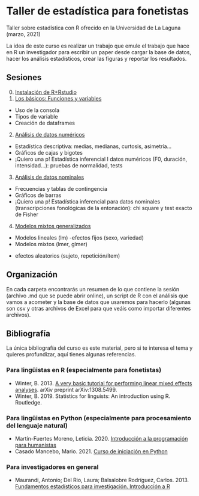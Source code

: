 # Taller de estadística para fonetistas
Taller sobre estadística con R ofrecido en la Universidad de La Laguna (marzo, 2021)

La idea de este curso es realizar un trabajo que emule el trabajo que hace en R un investigador para escribir un paper desde cargar la base de datos, hacer los análisis estadísticos, crear las figuras y reportar los resultados.

## Sesiones

0. [Instalación de R+Rstudio](0_antesDeClase/InstruccionesInstalacion.md)
1. [Los básicos: Funciones y variables](1_losBasicos/basicos.md)
* Uso de la consola
* Tipos de variable
* Creación de dataframes
2. [Análisis de datos numéricos](2_numéricos)
* Estadística descriptiva: medias, medianas, curtosis, asimetría…
* Gráficos de cajas y bigotes
* ¡Quiero una p! Estadística inferencial I datos numéricos (F0, duración, intensidad...): pruebas de normalidad, tests 

3. [Análisis de datos nominales](3_nominalLeon)
* Frecuencias y tablas de contingencia
* Gráficos de barras
* ¡Quiero una p! Estadística inferencial para datos nominales (transcripciones fonológicas de la entonación): chi square y test exacto de Fisher
4. [Modelos mixtos generalizados](4_modelosMixtos)
* Modelos lineales (lm)
-efectos fijos (sexo, variedad)
* Modelos mixtos (lmer, glmer)
- efectos aleatorios (sujeto, repetición/ítem)

## Organización
En cada carpeta encontrarás un resumen de lo que contiene la sesión (archivo .md que se puede abrir online), un script de R con el análisis que vamos a acometer y la base de datos que usaremos para hacerlo (algunas son csv y otras archivos de Excel para que veáis como importar diferentes archivos).


## Bibliografía
La única bibliografía del curso es este material, pero si te interesa el tema y quieres profundizar, aquí tienes algunas referencias.
### Para lingüistas en R (especialmente para fonetistas)
 * Winter, B. 2013. [A very basic tutorial for performing linear mixed effects analyses](http://www.bodowinter.com/uploads/1/2/9/3/129362560/bw_lme_tutorial2.pdf). arXiv preprint arXiv:1308.5499.
 * Winter, B. 2019. Statistics for linguists: An introduction using R. Routledge.
### Para lingüistas en Python (especialmente para procesamiento del lenguaje natural)
 * Martín-Fuertes Moreno, Leticia. 2020. [Introducción a la programación para humanistas](https://github.com/nimbusaeta/lingufriendly#nomenclatura-de-los-temas-y-ejercicios)
 * Casado Mancebo, Mario. 2021. [Curso de iniciación en Python](https://cursos.mcasado.org/cursos/curso-de-iniciación-en-python/)
### Para investigadores en general
 *  Maurandi, Antonio; Del Rio, Laura; Balsalobre Rodríguez, Carlos. 2013. [Fundamentos estadísticos para investigación. Introducción a R](https://gauss.inf.um.es/files/Fundamentos-estadisticos-para-investigacionIntroduccion-a-R.pdf)
